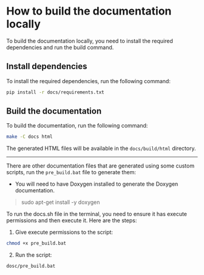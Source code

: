 # How to build the documentation locally

To build the documentation locally, you need to install the required dependencies and run the build command.

## Install dependencies

To install the required dependencies, run the following command:

```bash
pip install -r docs/requirements.txt
```

## Build the documentation

To build the documentation, run the following command:

```bash
make -C docs html
```

The generated HTML files will be available in the `docs/build/html` directory.

---

There are other documentation files that are generated using some custom scripts, run the `pre_build.bat` file to generate them:

- You will need to have Doxygen installed to generate the Doxygen documentation.

> sudo apt-get install -y doxygen

To run the docs.sh file in the terminal, you need to ensure it has execute permissions and then execute it. Here are the steps:

1. Give execute permissions to the script:

```bash
chmod +x pre_build.bat
```

2. Run the script:

```bash
dosc/pre_build.bat
```
